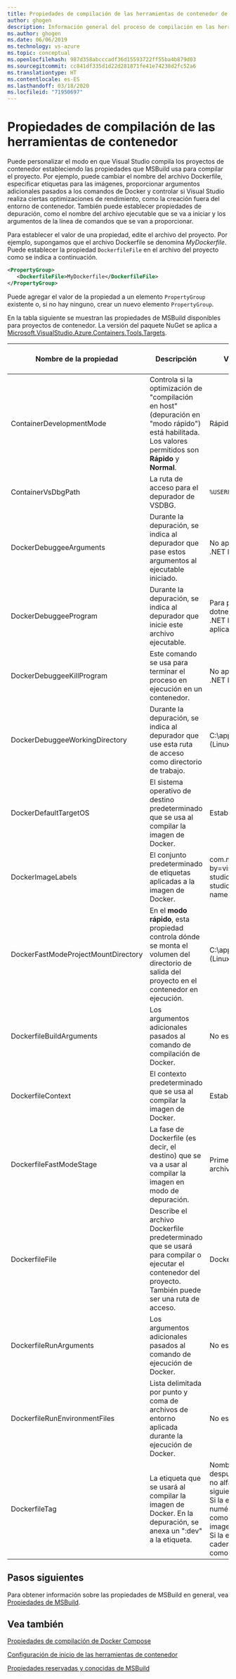 ```yaml
---
title: Propiedades de compilación de las herramientas de contenedor de Visual Studio
author: ghogen
description: Información general del proceso de compilación en las herramientas de contenedor
ms.author: ghogen
ms.date: 06/06/2019
ms.technology: vs-azure
ms.topic: conceptual
ms.openlocfilehash: 987d358abcccadf36d15593722ff55ba4b879d03
ms.sourcegitcommit: cc841df335d1d22d281871fe41e74238d2fc52a6
ms.translationtype: HT
ms.contentlocale: es-ES
ms.lasthandoff: 03/18/2020
ms.locfileid: "71950697"
---
```

# <a name="container-tools-build-properties"></a>Propiedades de compilación de las herramientas de contenedor

Puede personalizar el modo en que Visual Studio compila los proyectos de contenedor estableciendo las propiedades que MSBuild usa para compilar el proyecto. Por ejemplo, puede cambiar el nombre del archivo Dockerfile, especificar etiquetas para las imágenes, proporcionar argumentos adicionales pasados a los comandos de Docker y controlar si Visual Studio realiza ciertas optimizaciones de rendimiento, como la creación fuera del entorno de contenedor. También puede establecer propiedades de depuración, como el nombre del archivo ejecutable que se va a iniciar y los argumentos de la línea de comandos que se van a proporcionar.

Para establecer el valor de una propiedad, edite el archivo del proyecto. Por ejemplo, supongamos que el archivo Dockerfile se denomina *MyDockerfile*. Puede establecer la propiedad `DockerfileFile` en el archivo del proyecto como se indica a continuación.

```xml
<PropertyGroup>
   <DockerfileFile>MyDockerfile</DockerfileFile>
</PropertyGroup>
```

Puede agregar el valor de la propiedad a un elemento `PropertyGroup` existente o, si no hay ninguno, crear un nuevo elemento `PropertyGroup`.

En la tabla siguiente se muestran las propiedades de MSBuild disponibles para proyectos de contenedor. La versión del paquete NuGet se aplica a [Microsoft.VisualStudio.Azure.Containers.Tools.Targets](https://www.nuget.org/packages/Microsoft.VisualStudio.Azure.Containers.Tools.Targets/).

| Nombre de la propiedad | Descripción | Valor predeterminado  | Versión del paquete NuGet|
|---------------|-------------|----------------|----------------------|
| ContainerDevelopmentMode | Controla si la optimización de "compilación en host" (depuración en "modo rápido") está habilitada.  Los valores permitidos son **Rápido** y **Normal**. | Rápido |1.0.1872750 o más reciente|
| ContainerVsDbgPath | La ruta de acceso para el depurador de VSDBG. | `%USERPROFILE%\vsdbg\vs2017u5` |1.0.1985401 o más reciente|
| DockerDebuggeeArguments | Durante la depuración, se indica al depurador que pase estos argumentos al ejecutable iniciado. | No aplicable a proyectos de .NET Framework de ASP.NET |1.7.8 o más reciente|
| DockerDebuggeeProgram | Durante la depuración, se indica al depurador que inicie este archivo ejecutable. | Para proyectos de .NET Core: dotnet, ASP.NET, proyectos de .NET Framework: No es aplicable (siempre se usa IIS) |1.7.8 o más reciente|
| DockerDebuggeeKillProgram | Este comando se usa para terminar el proceso en ejecución en un contenedor. | No aplicable a proyectos de .NET Framework de ASP.NET |1.7.8 o más reciente|
| DockerDebuggeeWorkingDirectory | Durante la depuración, se indica al depurador que use esta ruta de acceso como directorio de trabajo. | C:\app (Windows) o /app (Linux) |1.7.8 o más reciente|
| DockerDefaultTargetOS | El sistema operativo de destino predeterminado que se usa al compilar la imagen de Docker. | Establecido por Visual Studio. |1.0.1985401 o más reciente|
| DockerImageLabels | El conjunto predeterminado de etiquetas aplicadas a la imagen de Docker. | com.microsoft.created-by=visual-studio;com.microsoft.visual-studio.project-name=$(MSBuildProjectName) |1.5.4 o más reciente|
| DockerFastModeProjectMountDirectory|En el **modo rápido**, esta propiedad controla dónde se monta el volumen del directorio de salida del proyecto en el contenedor en ejecución.|C:\app (Windows) o /app (Linux)|1.9.2 o más reciente|
| DockerfileBuildArguments | Los argumentos adicionales pasados al comando de compilación de Docker. | No es aplicable. |1.0.1872750 o más reciente|
| DockerfileContext | El contexto predeterminado que se usa al compilar la imagen de Docker. | Establecido por Visual Studio. |1.0.1872750 o más reciente|
| DockerfileFastModeStage | La fase de Dockerfile (es decir, el destino) que se va a usar al compilar la imagen en modo de depuración. | Primera fase encontrada en el archivo Dockerfile (base) |
| DockerfileFile | Describe el archivo Dockerfile predeterminado que se usará para compilar o ejecutar el contenedor del proyecto. También puede ser una ruta de acceso. | Dockerfile |1.0.1872750 o más reciente|
| DockerfileRunArguments | Los argumentos adicionales pasados al comando de ejecución de Docker. | No es aplicable. |1.0.1872750 o más reciente|
| DockerfileRunEnvironmentFiles | Lista delimitada por punto y coma de archivos de entorno aplicada durante la ejecución de Docker. | No es aplicable. |1.0.1872750 o más reciente|
| DockerfileTag | La etiqueta que se usará al compilar la imagen de Docker. En la depuración, se anexa un ":dev" a la etiqueta. | Nombre del ensamblado después de quitar caracteres no alfanuméricos con las siguientes reglas: <br/> Si la etiqueta resultante es numérica, "Image" se inserta como prefijo (por ejemplo, image2314) <br/> Si la etiqueta resultante es una cadena vacía, se usa "Image" como etiqueta. |1.0.1872750 o más reciente|

## <a name="next-steps"></a>Pasos siguientes

Para obtener información sobre las propiedades de MSBuild en general, vea [Propiedades de MSBuild](../msbuild/msbuild-properties.md).

## <a name="see-also"></a>Vea también

[Propiedades de compilación de Docker Compose ](docker-compose-properties.md)

[Configuración de inicio de las herramientas de contenedor](container-launch-settings.md)

[Propiedades reservadas y conocidas de MSBuild](../msbuild/msbuild-reserved-and-well-known-properties.md)
